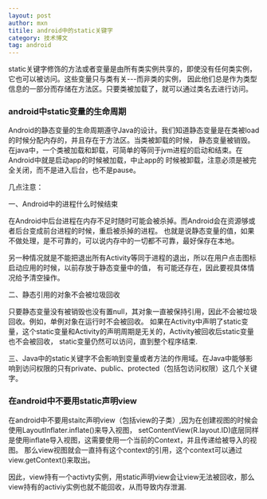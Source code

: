 ```yaml
---
layout: post
author: mxn
titile: android中的static关键字
category: 技术博文
tag: android
---
```


static关键字修饰的方法或者变量是由所有类实例共享的，即使没有任何类实例，它也可以被访问。这些变量只与类有关---而非类的实例，
因此他们总是作为类型信息的一部分而存储在方法区。只要类被加载了，就可以通过类名去进行访问。

### android中static变量的生命周期

Android的静态变量的生命周期遵守Java的设计。我们知道静态变量是在类被load的时候分配内存的，并且存在于方法区。当类被卸载的时候，
静态变量被销毁。在java中，一个类被加载和卸载，可简单的等同于jvm进程的启动和结束。在Android中就是启动app的时候被加载，中止app的
时候被卸载，注意必须是被完全关闭，而不是进入后台，也不是pause。

<!-- more -->

几点注意：

一、Android中的进程什么时候结束

在Android中后台进程在内存不足时随时可能会被杀掉。而Android会在资源够或者后台变成前台进程的时候，重启被杀掉的进程。
也就是说静态变量的值，如果不做处理，是不可靠的，可以说内存中的一切都不可靠，最好保存在本地。

另一种情况就是不能把退出所有Activity等同于进程的退出，所以在用户点击图标启动应用的时候，以前存放于静态变量中的值，
有可能还存在，因此要视具体情况给予清空操作。

二、静态引用的对象不会被垃圾回收

只要静态变量没有被销毁也没有置null，其对象一直被保持引用，因此不会被垃圾回收。例如，单例对象在运行时不会被回收。
如果在Activity中声明了static变量，这个static变量和Activity的声明周期是无关的，Activity被回收后static变量也不会被回收，
static变量仍然可以访问，直到整个程序结束.

三、Java中的static关键字不会影响到变量或者方法的作用域。在Java中能够影响到访问权限的只有private、public、protected（包括包访问权限）这几个关键字。

### 在android中不要用static声明view

在android中不要用staitc声明view（包括view的子类）,因为在创建视图的时候会使用LayoutInflater.inflate()来导入视图，
setContentView(R.layout.ID)底层同样是使用inflate导入视图，这需要使用一个当前的Context，并且传递给被导入的视图。
那么view视图就会一直持有这个context的引用，这个context可以通过view.getContext()来取出。

因此，view持有一个activty实例，用static声明view会让view无法被回收，那么view持有的activiy实例也就不能回收，从而导致内存泄漏.
